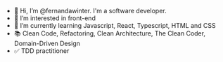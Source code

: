- 👋 Hi, I’m @fernandawinter. I'm a software developer.
- 👀 I’m interested in front-end
- 🌱 I’m currently learning Javascript, React, Typescript, HTML and CSS
- 📚 Clean Code, Refactoring, Clean Architecture, The Clean Coder, Domain-Driven Design
- ✅ TDD practitioner
